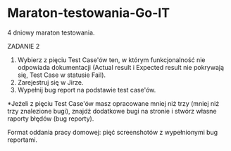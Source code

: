 # Maraton-testowania-Go-IT
4 dniowy maraton testowania.

ZADANIE 2

1. Wybierz z pięciu Test Case'ów ten, w którym funkcjonalność nie odpowiada dokumentacji (Actual result і Expected result nie pokrywają się, Test Case w statusie Fail).
2. Zarejestruj się w Jirze.
3. Wypełnij bug report na podstawie test case'ów.

*Jeżeli z pięciu Test Case'ów masz opracowane mniej niż trzy (mniej niż trzy znalezione bugi), znajdź dodatkowe bugi na stronie i stwórz własne raporty błędów (bug reporty).

Format oddania pracy domowej: pięć screenshotów z wypełnionymi bug reportami.

